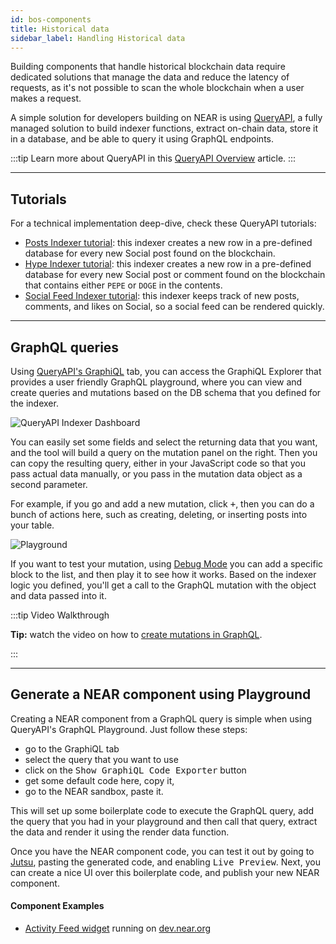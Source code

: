 ```yaml
---
id: bos-components
title: Historical data
sidebar_label: Handling Historical data
---
```


Building components that handle historical blockchain data require dedicated solutions that manage the data and reduce the latency of requests, as it's not possible to scan the whole blockchain when a user makes a request.

A simple solution for developers building on NEAR is using [QueryAPI](../environment.md), a fully managed solution to build indexer functions, extract on-chain data, store it in a database, and be able to query it using GraphQL endpoints.

:::tip
Learn more about QueryAPI in this [QueryAPI Overview](../environment.md) article.
:::

---

## Tutorials

For a technical implementation deep-dive, check these QueryAPI tutorials:

- [Posts Indexer tutorial](../../../3.tutorials/near-components/indexer-tutorials/posts-indexer.md): this indexer creates a new row in a pre-defined database for every new Social post found on the blockchain.
- [Hype Indexer tutorial](../../../3.tutorials/near-components/indexer-tutorials/hype-indexer.md): this indexer creates a new row in a pre-defined database for every new Social post or comment found on the blockchain that contains either `PEPE` or `DOGE` in the contents.
- [Social Feed Indexer tutorial](../../../3.tutorials/near-components/indexer-tutorials/feed-indexer.md): this indexer keeps track of new posts, comments, and likes on Social, so a social feed can be rendered quickly.

---

## GraphQL queries

Using [QueryAPI's GraphiQL](../../6.data-infrastructure/query-api/index-function.md#mutations-in-graphql) tab, you can access the GraphiQL Explorer that provides a user friendly GraphQL playground, where you can view and create queries and mutations based on the DB schema that you defined for the indexer.

![QueryAPI Indexer Dashboard](/docs/assets/QAPIgraphiql.png)

You can easily set some fields and select the returning data
that you want, and the tool will build a query on the mutation panel on the right.
Then you can copy the resulting query, either in your JavaScript code so that you pass actual
data manually, or you pass in the mutation data object as a second parameter.

For example, if you go and add a new mutation, click <kbd>+</kbd>, then you can do a bunch of actions here, such as creating, deleting, or inserting posts into your table.

![Playground](/docs/assets/QAPIScreen.gif)

If you want to test your mutation, using [Debug Mode](../../6.data-infrastructure/query-api/index-function.md#local-debug-mode) you can add a specific
block to the list, and then play it to see how it works.
Based on the indexer logic you defined, you'll get a call to the GraphQL mutation with the object
and data passed into it.

:::tip Video Walkthrough

**Tip:** watch the video on how to [create mutations in GraphQL](https://www.youtube.com/watch?v=VwO6spk8D58\&t=781s).

:::

---

## Generate a NEAR component using Playground

Creating a NEAR component from a GraphQL query is simple when using QueryAPI's GraphQL Playground. Just follow these steps:

- go to the GraphiQL tab
- select the query that you want to use
- click on the <kbd>Show GraphiQL Code Exporter</kbd> button
- get some default code here, copy it,
- go to the NEAR sandbox, paste it.

This will set up some boilerplate code to execute the GraphQL query, add the query that you had
in your playground and then call that query, extract the data and render it using the
render data function.

Once you have the NEAR component code, you can test it out by going to [Jutsu](https://app.jutsu.ai/),
pasting the generated code, and enabling <kbd>Live Preview</kbd>.
Next, you can create a nice UI over this boilerplate code, and publish your new NEAR component.

#### Component Examples

- [Activity Feed widget](https://near.org/near/widget/ComponentDetailsPage?src=roshaan.near/widget/user-activity-feed\&tab=source) running on [dev.near.org](https://dev.near.org)
